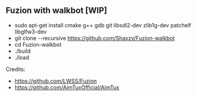 ## Fuzion with walkbot [WIP]

* sudo apt-get install cmake g++ gdb git libsdl2-dev zlib1g-dev patchelf libglfw3-dev
* git clone --recursive https://github.com/Shaxzy/Fuzion-walkbot
* cd Fuzion-walkbot
* ./build
* ./load

Credits:
* https://github.com/LWSS/Fuzion
* https://github.com/AimTuxOfficial/AimTux
